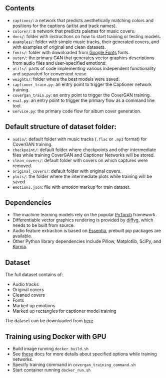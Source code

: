 ## Contents

* `captions/`: a network that predicts aesthetically matching colors and positions for the captions (artist and track
  names).
* `colorer/`: a network that predicts palettes for music covers.
* `docs/`: folder with instructions on how to start training or testing models.
* `examples/`: folder with simple music tracks, their generated covers, and with examples of original and clean
  datasets.
* `fonts/`: folder with downloaded from [Google Fonts](https://fonts.google.com/) fonts.
* `outer/`: the primary GAN that generates vector graphics descriptions from audio files and user-specified emotions.
* `utils/`: parts of code implementing various independent functionality and separated for convenient reuse.
* `weights/`: folder where the best models were saved.
* `captioner_train.py`: an entry point to trigger the Captioner network training.
* `covergan_train.py`: an entry point to trigger the CoverGAN training.
* `eval.py`: an entry point to trigger the primary flow as a command line tool.
* `service.py`: the primary code flow for album cover generation.

## Default structure of dataset folder:

* `audio/`: default folder with music tracks (`.flac` or `.mp3` format) for CoverGAN training.
* `checkpoint/`: default folder where checkpoints and other intermediate files while training CoverGAN and Captioner
  Networks will be stored.
* `clean_covers/`: default folder with covers on which captures were removed.
* `original_covers/`: default folder with original covers.
* `plots/`: the folder where the intermediate plots while training will be saved
* `emotions.json`: file with emotion markup for train dataset.

## Dependencies

* The machine learning models rely on the popular [PyTorch](https://pytorch.org) framework.
* Differentiable vector graphics rendering is provided by [diffvg](https://github.com/BachiLi/diffvg), which needs to be
  built from source.
* Audio feature extraction is based on [Essentia](https://github.com/MTG/essentia), prebuilt pip packages are available.
* Other Python library dependencies include Pillow, Matplotlib, SciPy, and [Kornia](https://kornia.github.io).

## Dataset

The full dataset contains of:

* Audio tracks
* Original covers
* Cleaned covers
* Fonts
* Marked up emotions
* Marked up rectangles for captioner model training

The dataset can be downloaded from [here](https://drive.google.com/file/d/1_NKlS79y29_he9P3xTLd7SgYbOstCkmO/view?usp=sharing)

## Training using Docker with GPU

* Build image running `docker_build.sh`
* See [these](/docs) docs for more details about specified options while training networks.
* Specify training command in `covergan_training_command.sh`
* Start container running `docker_run.sh`
